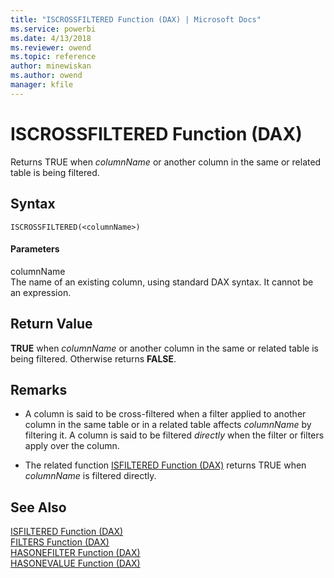 ```yaml
---
title: "ISCROSSFILTERED Function (DAX) | Microsoft Docs"
ms.service: powerbi
ms.date: 4/13/2018
ms.reviewer: owend
ms.topic: reference
author: minewiskan
ms.author: owend
manager: kfile
---
```

# ISCROSSFILTERED Function (DAX)
Returns TRUE when *columnName* or another column in the same or related table is being filtered.  
  
## Syntax  
  
```  
ISCROSSFILTERED(<columnName>)  
```  
  
#### Parameters  
columnName  
The name of an existing column, using standard DAX syntax. It cannot be an expression.  
  
## Return Value  
**TRUE** when *columnName* or another column in the same or related table is being filtered. Otherwise returns **FALSE**.  
  
## Remarks  
  
-   A column is said to be cross-filtered when a filter applied to another column in the same table or in a related table affects *columnName* by filtering it.  A column is said to be filtered *directly* when the filter or filters apply over the column.  
  
-   The related function [ISFILTERED Function &#40;DAX&#41;](isfiltered-function-dax.md) returns TRUE when *columnName* is filtered directly.  
  
  
## See Also  
[ISFILTERED Function &#40;DAX&#41;](isfiltered-function-dax.md)  
[FILTERS Function &#40;DAX&#41;](filters-function-dax.md)  
[HASONEFILTER Function &#40;DAX&#41;](hasonefilter-function-dax.md)  
[HASONEVALUE Function &#40;DAX&#41;](hasonevalue-function-dax.md)  
  
